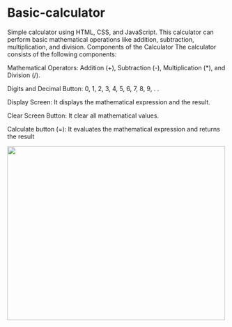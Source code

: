# Basic-calculator
Simple calculator using HTML, CSS, and JavaScript.
This calculator can perform basic mathematical operations like addition, subtraction, multiplication, and division.
Components of the Calculator
The calculator consists of the following components:

Mathematical Operators: Addition (+), Subtraction (-), Multiplication (*), and Division (/).

Digits and Decimal Button: 0, 1, 2, 3, 4, 5, 6, 7, 8, 9, . .

Display Screen: It displays the mathematical expression and the result.

Clear Screen Button: It clear all mathematical values.

Calculate button (=): It evaluates the mathematical expression and returns the result

<img src="https://i.ytimg.com/vi/jEM1WSk8FwA/maxresdefault.jpg" width="500" height="400" />
